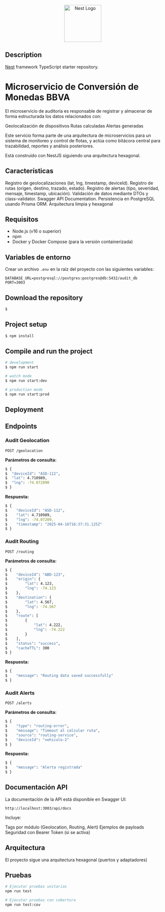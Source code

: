 <p align="center">
  <a href="http://nestjs.com/" target="blank"><img src="https://nestjs.com/img/logo-small.svg" width="120" alt="Nest Logo" /></a>
</p>

[circleci-image]: https://img.shields.io/circleci/build/github/nestjs/nest/master?token=abc123def456
[circleci-url]: https://circleci.com/gh/nestjs/nest

## Description

[Nest](https://github.com/nestjs/nest) framework TypeScript starter repository.

# Microservicio de Conversión de Monedas BBVA

El microservicio de auditoría es responsable de registrar y almacenar de forma estructurada los datos relacionados con:

Geolocalización de dispositivos
Rutas calculadas
Alertas generadas

Este servicio forma parte de una arquitectura de microservicios para un sistema de monitoreo y control de flotas, y actúa como bitácora central para trazabilidad, reportes y análisis posteriores.

Está construido con NestJS siguiendo una arquitectura hexagonal.

## Características

Registro de geolocalizaciones (lat, lng, timestamp, deviceId).
Registro de rutas (origen, destino, trazado, estado).
Registro de alertas (tipo, severidad, mensaje, timestamp, ubicación).
Validación de datos mediante DTOs y class-validator.
Swagger API Documentation.
Persistencia en PostgreSQL usando Prisma ORM.
Arquitectura limpia y hexagonal

## Requisitos

- Node.js (v16 o superior)
- npm
- Docker y Docker Compose (para la versión containerizada)

## Variables de entorno

Crear un archivo `.env` en la raíz del proyecto con las siguientes variables:

```
DATABASE_URL=postgresql://postgres:postgres@db:5432/audit_db
PORT=3003
```

## Download the repository

```bash
$
```

## Project setup

```bash
$ npm install
```

## Compile and run the project

```bash
# development
$ npm run start

# watch mode
$ npm run start:dev

# production mode
$ npm run start:prod
```

## Deployment

## Endpoints

### Audit Geolocation

```
POST /geolocation
```

**Parámetros de consulta:**

```bash
$ {
$  "deviceId": "ASD-112",
$  "lat": 4.710989,
$  "lng": -74.072090
$ }
```

**Respuesta:**

```bash
$ {
$    "deviceId": "ASD-112",
$    "lat": 4.710989,
$    "lng": -74.07209,
$    "timestamp": "2025-04-16T16:37:31.125Z"
$ }
```

### Audit Routing

```
POST /routing
```

**Parámetros de consulta:**

```bash
$ {
$    "deviceId": "ABD-123",
$    "origin": {
$        "lat": 4.123,
$        "lng": -74.123
$    },
$    "destination": {
$        "lat": 4.567,
$        "lng": -74.567
$    },
$    "route": [
$        {
$            "lat": 4.222,
$            "lng": -74.222
$        }
$    ],
$    "status": "success",
$    "cacheTTL": 300
$ }
```

**Respuesta:**

```bash
$ {
$    "message": "Routing data saved successfully"
$ }
```

### Audit Alerts

```
POST /alerts
```

**Parámetros de consulta:**

```bash
$ {
$    "type": "routing-error",
$    "message": "Timeout al calcular ruta",
$    "source": "routing-service",
$    "deviceId": "vehiculo-2"
$ }
```

**Respuesta:**

```bash
$ {
$    "message": "Alerta registrada"
$ }
```

## Documentación API

La documentación de la API está disponible en Swagger UI:

```
http://localhost:3003/api/docs
```

Incluye:

Tags por módulo (Geolocation, Routing, Alert)
Ejemplos de payloads
Seguridad con Bearer Token (si se activa)

## Arquitectura

El proyecto sigue una arquitectura hexagonal (puertos y adaptadores)

## Pruebas

```bash
# Ejecutar pruebas unitarias
npm run test

# Ejecutar pruebas con cobertura
npm run test:cov
```
